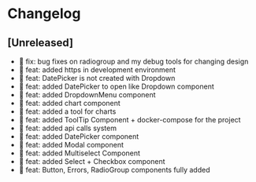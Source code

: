# Changelog

## [Unreleased]

- 🐛 fix: bug fixes on radiogroup and my debug tools for changing design
- 🎉 feat: added https in development environment
- 🎉 feat: DatePicker is not created with Dropdown
- 🎉 feat: added DatePicker to open like Dropdown component
- 🎉 feat: added DropdownMenu component
- 🎉 feat: added chart component
- 🎉 feat: added a tool for charts
- 🎉 feat: added ToolTip Component + docker-compose for the project
- 🎉 feat: added api calls system
- 🎉 feat: added DatePicker component
- 🎉 feat: added Modal component
- 🎉 feat: added Multiselect Component
- 🎉 feat: added Select + Checkbox component
- 🎉 feat: Button, Errors, RadioGroup components fully added
<!-- ## [0.0.2] - 2022-12-07

### Added

- /

### Changed

### Deprecated

### Removed

### Fixed

### Security

## [0.0.1] - 2022-12-07

- initial release -->

<!-- Links -->
<!-- [keep a changelog]: https://keepachangelog.com/en/1.0.0/
[semantic versioning]: https://semver.org/spec/v2.0.0.html -->

<!-- Versions -->
<!-- [unreleased]: https://github.com/Author/Repository/compare/v0.0.2...HEAD
[0.0.2]: https://github.com/Author/Repository/compare/v0.0.1...v0.0.2
[0.0.1]: https://github.com/Author/Repository/releases/tag/v0.0.1 -->

